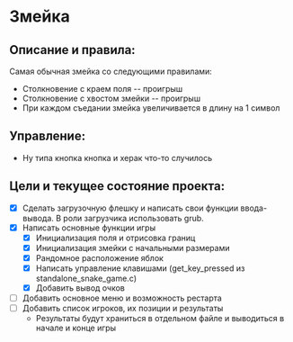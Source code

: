# Змейка
## Описание и правила:
  Самая обычная змейка со следующими правилами:
  * Столкновение с краем поля -- проигрыш
  * Столкновение с хвостом змейки -- проигрыш
  * При каждом съедании змейка увеличивается в длину на 1 символ
## Управление:
  * Ну типа кнопка кнопка и херак что-то случилось
## Цели и текущее состояние проекта:
  - [X] Сделать загрузочную флешку и написать свои функции ввода-вывода. В роли загрузчика использовать grub.
  - [X] Написать основные функции игры
     - [X] Инициализация поля и отрисовка границ
     - [X] Инициализация змейки с начальными размерами
     - [X] Рандомное расположение яблок
     - [X] Написать управление клавишами (get_key_pressed из standalone_snake_game.c)
     - [X] Добавить вывод очков
  - [ ] Добавить основное меню и возможность рестарта
  - [ ] Добавить список игроков, их позиции и результаты
      * Результаты будут храниться в отдельном файле и выводиться в начале и конце игры
